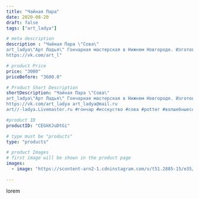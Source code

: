 ```yaml
---
title: "Чайная Пара"
date: 2020-08-20
draft: false
tags: ["art_ladya"]

# meta description
description : "Чайная Пара \"Сова\" 
art_ladya\"Арт Ладья\" Гончарная мастерская в Нижнем Новгороде. Изготовление керамики и мастер//-классы по обучению. 
https://vk.com/art_l"

# product Price
price: "3000"
priceBefore: "3600.0"

# Product Short Description
shortDescription: "Чайная Пара \"Сова\" 
art_ladya\"Арт Ладья\" Гончарная мастерская в Нижнем Новгороде. Изготовление керамики и мастер//-классы по обучению. 
https://vk.com/art_ladya art_ladya@mail.ru 
art//-ladya.Livemaster.ru #гончар #исскуство #сова #potter #волшебныесовы #керамикаручнаяработа #гончарнаямастерская #керамиканазаказ #handmade #керамика #гончарнаяпосуда #эксклюзивнаякерамика #dishes #decor #ceramicar #mug #claygoods #tankard #earthenware #ceramic #design #кружка #magic #restaurant #ceramicart #pint #clay #авторскаякерамика #чайныесовы"

#product ID
productID: "CEGkKJuDtGi"

# type must be "products"
type: "products"

# product Images
# first image will be shown in the product page
images:
  - image: "https://scontent-arn2-1.cdninstagram.com/v/t51.2885-15/e35/117895172_223591035764810_6393853980239515899_n.jpg?tp=1&_nc_ht=scontent-arn2-1.cdninstagram.com&_nc_cat=102&_nc_ohc=yB-WWer6GC8AX_SDgqI&ccb=7-4&oh=eb481af600124ae4c7e67e39054090ac&oe=6083EE5E&_nc_sid=86f79a&ig_cache_key=MjM3OTc0ODQ4MDQxNzQ1MjQ1MA%3D%3D.2-ccb7-4"

---
```

lorem
